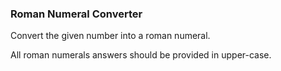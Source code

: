 ### Roman Numeral Converter

Convert the given number into a roman numeral.

All roman numerals answers should be provided in upper-case.
